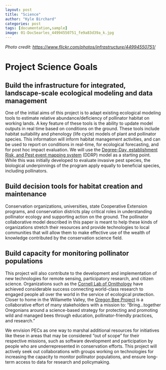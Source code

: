 ```yaml
---
layout: post
title: "Science"
author: "Kyle Birchard"
categories: post
tags: [documentation,sample]
image: 01-DocSearles_44994550751_fe9a83d39a_k.jpg
---
```

*Photo credit: https://www.flickr.com/photos/infrastructure/44994550751/*

# Project Science Goals

## Build the infrastructure for integrated, landscape-scale ecological modeling and data management

One of the initial aims of this project is to adapt existing ecological modeling tools to estimate relative abundance/deficiency of pollinator habitat on working lands. A key feature of these tools is the ability to update model outputs in real time based on conditions on the ground. These tools include habitat suitability and phenology (life cycle) models of plant and pollinator species. This information will inform habitat management activities, and can be used to report on conditions in real-time, for ecological forecasting, and for post hoc impact evaluation. We will use the [Degree-Day, establishment Risk, and Pest event mapping system](https://github.com/bbarker505/ddrp_v2) (DDRP) model as a starting point. While this was initially developed to evaluate invasive pest species, the biological underpinnings of the program apply equally to beneficial species, including pollinators.

## Build decision tools for habitat creation and maintenance

Conservation organizations, universities, state Cooperative Extension programs, and conservation districts play critical roles in understanding pollinator ecology and supporting action on the ground. The pollinator collaborative model described in this paper is meant to help these kinds of organizations stretch their resources and provide technologies to local communities that will allow them to make effective use of the wealth of knowledge contributed by the conservation science field.

## Build capacity for monitoring pollinator populations

This project will also contribute to the development and implementation of new technologies for remote sensing, participatory research, and citizen science. Organizations such as the [Cornell Lab of Ornithology](https://www.birds.cornell.edu/home/) have achieved considerable success connecting world-class research to engaged people all over the world in the service of ecological protection. Closer to home in the Willamette Valley, the [Oregon Bee Project](https://www.oregonbeeproject.org/) is a collaborative effort of many stakeholders with a mission to: “Bring...together Oregonians around a science-based strategy for protecting and promoting wild and managed bees through education, pollinator-friendly practices, and research.” 

We envision PECs as one way to marshal additional resources for initiatives like these in areas that may be considered “out of scope” for their respective missions, such as software development and participation by people who are underrepresented in conservation efforts. This project will actively seek out collaborations with groups working on technologies for increasing the capacity to monitor pollinator populations, and ensure long-term access to data for research and policymaking.
